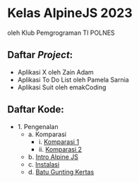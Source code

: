 # Kelas AlpineJS 2023

oleh Klub Pemgrograman TI POLNES

## Daftar _Project_:

- Aplikasi X oleh Zain Adam
- Aplikasi To Do List oleh Pamela Sarnia
- Aplikasi Suit oleh emakCoding

## Daftar Kode:

- 1\. Pengenalan
  - a. Komparasi
    - i. [Komparasi 1](1-pengenalan/a-komparasi/komparasi-1.html)
    - ii. [Komparasi 2](1-pengenalan/a-komparasi/komparasi-2.html)
  - b. [Intro Alpine JS](1-pengenalan/b-intro-alpine-js/)
  - c. [Instalasi](1-pengenalan/c-instalasi/)
  - d. [Batu Gunting Kertas](1-pengenalan/d-rock-paper-scissor/)
